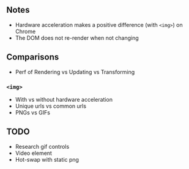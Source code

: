 ## Notes

* Hardware acceleration makes a positive difference (with `<img>`) on Chrome
* The DOM does not re-render when not changing

## Comparisons

* Perf of Rendering vs Updating vs Transforming

### `<img>`
* With vs without hardware acceleration
* Unique urls vs common urls
* PNGs vs GIFs

## TODO

* Research gif controls
* Video element
* Hot-swap with static png
